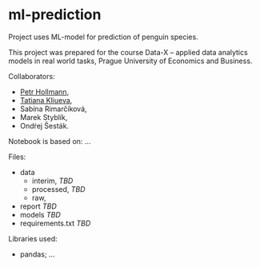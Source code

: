 # ml-prediction
Project uses ML-model for prediction of penguin species.

This project was prepared for the course Data-X – applied data analytics models in real world tasks, Prague University of Economics and Business.

Collaborators:
- [Petr Hollmann](https://github.com/phollmann1997/),
- [Tatiana Kliueva](https://github.com/tatianaklyueva/),
- Sabína Rimarčíková, 
- Marek Styblík,
- Ondṙej Šesták.

Notebook is based on:
...

Files:
* data
  - interim, *TBD*
  - processed, *TBD*
  - raw,
* report *TBD*
* models *TBD*
* requirements.txt *TBD*

Libraries used:
- pandas; ...
